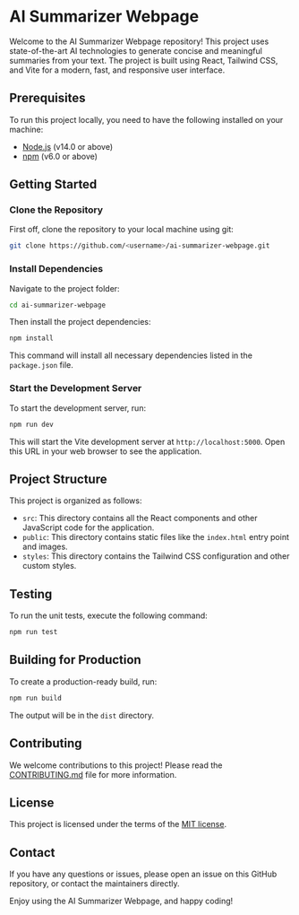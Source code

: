# AI Summarizer Webpage

Welcome to the AI Summarizer Webpage repository! This project uses state-of-the-art AI technologies to generate concise and meaningful summaries from your text. The project is built using React, Tailwind CSS, and Vite for a modern, fast, and responsive user interface. 

## Prerequisites

To run this project locally, you need to have the following installed on your machine:

- [Node.js](https://nodejs.org/) (v14.0 or above)
- [npm](https://www.npmjs.com/get-npm) (v6.0 or above)

## Getting Started

### Clone the Repository

First off, clone the repository to your local machine using git:

```bash
git clone https://github.com/<username>/ai-summarizer-webpage.git
```

### Install Dependencies

Navigate to the project folder:

```bash
cd ai-summarizer-webpage
```

Then install the project dependencies:

```bash
npm install
```

This command will install all necessary dependencies listed in the `package.json` file.

### Start the Development Server

To start the development server, run:

```bash
npm run dev
```

This will start the Vite development server at `http://localhost:5000`. Open this URL in your web browser to see the application.

## Project Structure

This project is organized as follows:

- `src`: This directory contains all the React components and other JavaScript code for the application.
- `public`: This directory contains static files like the `index.html` entry point and images.
- `styles`: This directory contains the Tailwind CSS configuration and other custom styles.

## Testing

To run the unit tests, execute the following command:

```bash
npm run test
```

## Building for Production

To create a production-ready build, run:

```bash
npm run build
```

The output will be in the `dist` directory.

## Contributing

We welcome contributions to this project! Please read the [CONTRIBUTING.md](CONTRIBUTING.md) file for more information.

## License

This project is licensed under the terms of the [MIT license](LICENSE).

## Contact

If you have any questions or issues, please open an issue on this GitHub repository, or contact the maintainers directly.

Enjoy using the AI Summarizer Webpage, and happy coding!
